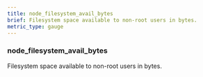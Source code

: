 ```yaml
---
title: node_filesystem_avail_bytes
brief: Filesystem space available to non-root users in bytes.
metric_type: gauge
---
```

### node_filesystem_avail_bytes

Filesystem space available to non-root users in bytes.